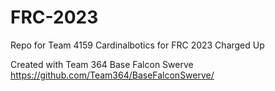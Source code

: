 # FRC-2023

Repo for Team 4159 Cardinalbotics for FRC 2023 Charged Up

Created with Team 364 Base Falcon Swerve https://github.com/Team364/BaseFalconSwerve/
